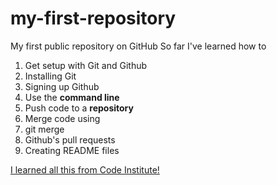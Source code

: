 # my-first-repository
My first public repository on GitHub
So far I've learned how to
1. Get setup with Git and Github
  1. Installing Git
  2. Signing up Github
2. Use the **command line**
3. Push code to a **repository**
4. Merge code using
  1. git merge
  2. Github's pull requests
5. Creating README files
 
[I learned all this from Code Institute!](http://codeinstitute.net)
